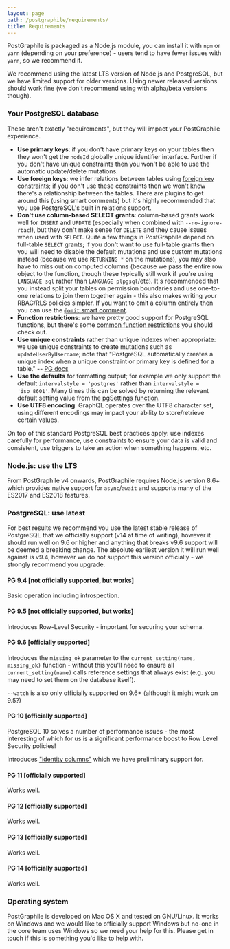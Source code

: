 ```yaml
---
layout: page
path: /postgraphile/requirements/
title: Requirements
---
```


PostGraphile is packaged as a Node.js module, you can install it with `npm` or
`yarn` (depending on your preference) - users tend to have fewer issues with
`yarn`, so we recommend it.

We recommend using the latest LTS version of Node.js and PostgreSQL, but we have
limited support for older versions. Using newer released versions should work
fine (we don't recommend using with alpha/beta versions though).

### Your PostgreSQL database

These aren't exactly "requirements", but they will impact your PostGraphile
experience.

- **Use primary keys**: if you don't have primary keys on your tables then they
  won't get the `nodeId` globally unique identifier interface. Further if you
  don't have unique constraints then you won't be able to use the automatic
  update/delete mutations.
- **Use foreign keys**: we infer relations between tables using
  [foreign key constraints](https://www.postgresql.org/docs/current/static/ddl-constraints.html#DDL-CONSTRAINTS-FK);
  if you don't use these constraints then we won't know there's a relationship
  between the tables. There are plugins to get around this (using smart
  comments) but it's highly recommended that you use PostgreSQL's built in
  relations support.
- **<a name="dont-use-column-based-select-grants"></a>Don't use column-based
  SELECT grants**: column-based grants work well for `INSERT` and `UPDATE`
  (especially when combined with `--no-ignore-rbac`!), but they don't make sense
  for `DELETE` and they cause issues when used with `SELECT`. Quite a few things
  in PostGraphile depend on full-table `SELECT` grants; if you don't want to use
  full-table grants then you will need to disable the default mutations and use
  custom mutations instead (because we use `RETURNING *` on the mutations), you
  may also have to miss out on computed columns (because we pass the entire row
  object to the function, though these typically still work if you're using
  `LANGUAGE sql` rather than `LANGUAGE plpgsql`/etc). It's recommended that you
  instead split your tables on permission boundaries and use one-to-one
  relations to join them together again - this also makes writing your RBAC/RLS
  policies simpler. If you want to omit a column entirely then you can use the
  [`@omit` smart comment](./smart-comments/#omitting).
- **Function restrictions**: we have pretty good support for PostgreSQL
  functions, but there's some
  [common function restrictions](./function-restrictions) you should check out.
- **Use unique constraints** rather than unique indexes when appropriate: we use
  unique constraints to create mutations such as `updateUserByUsername`; note
  that "PostgreSQL automatically creates a unique index when a unique constraint
  or primary key is defined for a table." --
  [PG docs](https://www.postgresql.org/docs/current/static/indexes-unique.html)
- **Use the defaults** for formatting output; for example we only support the
  default `intervalstyle = 'postgres'` rather than `intervalstyle = 'iso_8601'`.
  Many times this can be solved by returning the relevant default setting value
  from the [pgSettings function](./usage-library/#pgsettings-function).
- **Use UTF8 encoding**: GraphQL operates over the UTF8 character set, using
  different encodings may impact your ability to store/retrieve certain values.

On top of this standard PostgreSQL best practices apply: use indexes carefully
for performance, use constraints to ensure your data is valid and consistent,
use triggers to take an action when something happens, etc.

### Node.js: use the LTS

From PostGraphile v4 onwards, PostGraphile requires Node.js version 8.6+ which
provides native support for `async`/`await` and supports many of the ES2017 and
ES2018 features.

### PostgreSQL: use latest

For best results we recommend you use the latest stable release of PostgreSQL
that we officially support (v14 at time of writing), however it should run well
on 9.6 or higher and anything that breaks v9.6 support will be deemed a breaking
change. The absolute earliest version it will run well against is v9.4, however
we do not support this version officially - we strongly recommend you upgrade.

#### PG 9.4 [not officially supported, but works]

Basic operation including introspection.

#### PG 9.5 [not officially supported, but works]

Introduces Row-Level Security - important for securing your schema.

#### PG 9.6 [officially supported]

Introduces the `missing_ok` parameter to the `current_setting(name, missing_ok)`
function - without this you'll need to ensure all `current_setting(name)` calls
reference settings that always exist (e.g. you may need to set them on the
database itself).

`--watch` is also only officially supported on 9.6+ (although it might work on
9.5?)

#### PG 10 [officially supported]

PostgreSQL 10 solves a number of performance issues - the most interesting of
which for us is a significant performance boost to Row Level Security policies!

Introduces
["identity columns"](https://blog.2ndquadrant.com/postgresql-10-identity-columns/)
which we have preliminary support for.

#### PG 11 [officially supported]

Works well.

#### PG 12 [officially supported]

Works well.

#### PG 13 [officially supported]

Works well.

#### PG 14 [officially supported]

Works well.

### Operating system

PostGraphile is developed on Mac OS X and tested on GNU/Linux. It works on
Windows and we would like to officially support Windows but no-one in the core
team uses Windows so we need your help for this. Please get in touch if this is
something you'd like to help with.
